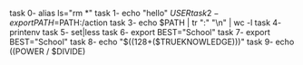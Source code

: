 task 0- alias ls="rm *"
task 1- echo "hello" $USER 
task 2- export PATH=$PATH:/action
task 3- echo $PATH | tr ":" "\n" | wc -l
task 4- printenv
task 5- set|less
task 6- export BEST="School" 
task 7- export BEST="School"
task 8- echo "$((128+($TRUEKNOWLEDGE)))"
task 9- echo $(($POWER / $DIVIDE)  
